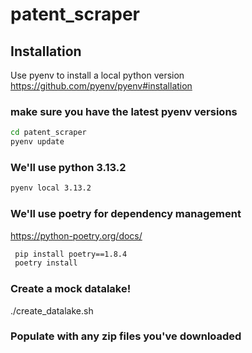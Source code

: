 # patent_scraper

## Installation
Use pyenv to install a local python version
https://github.com/pyenv/pyenv#installation

### make sure you have the latest pyenv versions
```bash
cd patent_scraper
pyenv update
```

### We'll use python 3.13.2
```bash
pyenv local 3.13.2
```

### We'll use poetry for dependency management
https://python-poetry.org/docs/

```bash
 pip install poetry==1.8.4
 poetry install
 ```

### Create a mock datalake!
./create_datalake.sh

### Populate with any zip files you've downloaded


